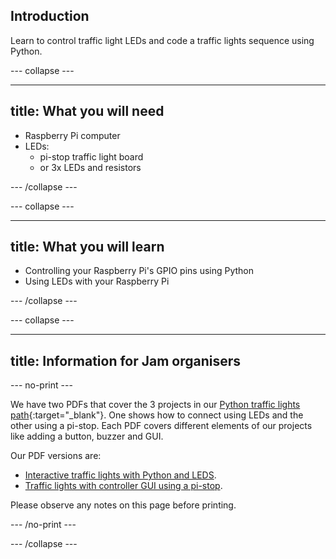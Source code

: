 ## Introduction

Learn to control traffic light LEDs and code a traffic lights sequence using Python.

--- collapse ---

---
title: What you will need
---

- Raspberry Pi computer
- LEDs:
    - pi-stop traffic light board
    - or 3x LEDs and resistors

--- /collapse ---

--- collapse ---

---
title: What you will learn
---

- Controlling your Raspberry Pi's GPIO pins using Python
- Using LEDs with your Raspberry Pi

--- /collapse ---

--- collapse ---

---
title: Information for Jam organisers
---

--- no-print ---

We have two PDFs that cover the 3 projects in our [Python traffic lights path](https://projects.raspberrypi.org/en/pathways/python-traffic-lights){:target="_blank"}. One shows how to connect using LEDs and the other using a pi-stop. Each PDF covers different elements of our projects like adding a button, buzzer and GUI.

Our PDF versions are: 
+ [Interactive traffic lights with Python and LEDS](https://github.com/raspberrypilearning/jam-worksheets/raw/master/pdf/Traffic-Lights-Python.pdf). 
+ [Traffic lights with controller GUI using a pi-stop](https://github.com/raspberrypilearning/jam-worksheets/raw/master/pdf/Interactive-Traffic-Lights-Python.pdf).

Please observe any notes on this page before printing. 

--- /no-print ---

--- /collapse ---
